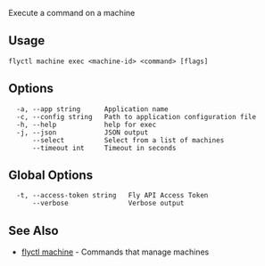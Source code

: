 Execute a command on a machine


## Usage
~~~
flyctl machine exec <machine-id> <command> [flags]
~~~

## Options

~~~
  -a, --app string      Application name
  -c, --config string   Path to application configuration file
  -h, --help            help for exec
  -j, --json            JSON output
      --select          Select from a list of machines
      --timeout int     Timeout in seconds
~~~

## Global Options

~~~
  -t, --access-token string   Fly API Access Token
      --verbose               Verbose output
~~~

## See Also

* [flyctl machine](/docs/flyctl/machine/)	 - Commands that manage machines

